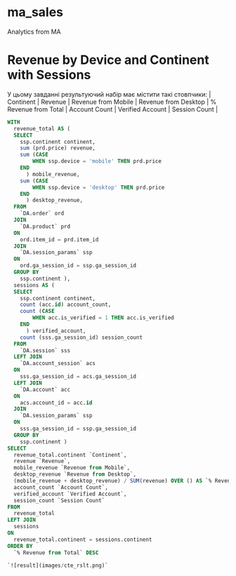 # ma_sales
Analytics from MA
# Revenue by Device and Continent with Sessions
У цьому завданні результуючий набір має містити такі стовпчики:
| Continent | Revenue | Revenue from Mobile | Revenue from Desktop | % Revenue from Total | Account Count | Verified Account | Session Count |

```sql
WITH
  revenue_total AS (
  SELECT
    ssp.continent continent,
    sum (prd.price) revenue,
    sum (CASE
        WHEN ssp.device = 'mobile' THEN prd.price
    END
      ) mobile_revenue,
    sum (CASE
        WHEN ssp.device = 'desktop' THEN prd.price
    END
      ) desktop_revenue,
  FROM
    `DA.order` ord
  JOIN
    `DA.product` prd
  ON
    ord.item_id = prd.item_id
  JOIN
    `DA.session_params` ssp
  ON
    ord.ga_session_id = ssp.ga_session_id
  GROUP BY
    ssp.continent ),
  sessions AS (
  SELECT
    ssp.continent continent,
    count (acc.id) account_count,
    count (CASE
        WHEN acc.is_verified = 1 THEN acc.is_verified
    END
      ) verified_account,
    count (sss.ga_session_id) session_count
  FROM
    `DA.session` sss
  LEFT JOIN
    `DA.account_session` acs
  ON
    sss.ga_session_id = acs.ga_session_id
  LEFT JOIN
    `DA.account` acc
  ON
    acs.account_id = acc.id
  JOIN
    `DA.session_params` ssp
  ON
    sss.ga_session_id = ssp.ga_session_id
  GROUP BY
    ssp.continent )
SELECT
  revenue_total.continent `Continent`,
  revenue `Revenue`,
  mobile_revenue `Revenue from Mobile`,
  desktop_revenue `Revenue from Desktop`,
  (mobile_revenue + desktop_revenue) / SUM(revenue) OVER () AS `% Revenue from Total`,
  account_count `Account Count`,
  verified_account `Verified Account`,
  session_count `Session Count`
FROM
  revenue_total
LEFT JOIN
  sessions
ON
  revenue_total.continent = sessions.continent
ORDER BY
  `% Revenue from Total` DESC

`![result](images/cte_rslt.png)`
